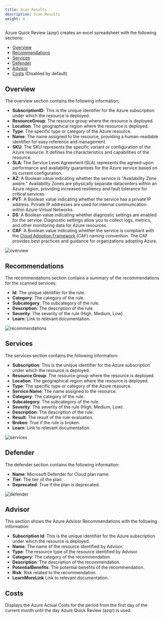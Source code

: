 ```yaml
---
title: Scan Results
description: Scan Results
weight: 4
---
```


Azure Quick Review (azqr) creates an excel spreadsheet with the following sections:

* [Overview](#overview)
* [Recommendations](#recommendations)
* [Services](#services)
* [Defender](#defender)
* [Advisor](#advisor)
* [Costs](#costs) (Disabled by default)

## Overview

The overview section contains the following information:

* **SubscriptionID**: This is the unique identifier for the Azure subscription under which the resource is deployed.
* **ResourceGroup**: The resource group where the resource is deployed.
* **Location**: The geographical region where the resource is deployed.
* **Type**: The specific type or category of the Azure resource.
* **Name**: The name assigned to the resource, providing a human-readable identifier for easy reference and management.
* **SKU**: The SKU represents the specific variant or configuration of the Azure resource. It defines the characteristics and capabilities of the resource.
* **SLA**: The Service Level Agreement (SLA) represents the agreed-upon performance and availability guarantees for the Azure service based on its current configuration.
* **AZ**: A Boolean value indicating whether the service is "Availability Zone aware." Availability Zones are physically separate datacenters within an Azure region, providing increased resiliency and fault tolerance for critical services.
* **PVT**: A Boolean value indicating whether the service has a private IP address. Private IP addresses are used for internal communication within Azure Virtual Networks.
* **DS**: A Boolean value indicating whether diagnostic settings are enabled for the service. Diagnostic settings allow you to collect logs, metrics, and other monitoring data for Azure resources.
* **CAF**: A Boolean value indicating whether the service is compliant with the [Cloud Adoption Framework](https://learn.microsoft.com/en-us/azure/cloud-adoption-framework/ready/azure-best-practices/resource-abbreviations) (CAF) naming convention. The CAF provides best practices and guidance for organizations adopting Azure.

![overview](/azqr/img/overview.png)

## Recommendations

The recommendations section contains a summary of the recommendations for the scanned services:

* **Id**: The unique identifier for the rule.
* **Category**: The category of the rule.
* **Subcategory**: The subcategory of the rule.
* **Description**: The description of the rule.
* **Severity**: The severity of the rule (High, Medium, Low).
* **Learn**: Link to relevant documentation.

![recommendations](/azqr/img/recommendations.png)

## Services

The services section contains the following information:

* **Subscription**: This is the unique identifier for the Azure subscription under which the resource is deployed.
* **Resource Group**: The resource group where the resource is deployed. 
* **Location**: The geographical region where the resource is deployed.
* **Type**: The specific type or category of the Azure resource.
* **Service Name**: The name assigned to the resource.
* **Category**: The category of the rule.
* **Subcategory**: The subcategory of the rule.
* **Severity**: The severity of the rule (High, Medium, Low).
* **Description**: The description of the rule.
* **Result**: The result of the rule evaluation.
* **Broken**: True if the rule is broken.
* **Learn**: Link to relevant documentation.

![services](/azqr/img/services.png)

## Defender

The defender section contains the following information:

* **Name**: Microsoft Defender for Cloud plan name.
* **Tier**: The tier of the plan.
* **Deprecated**: True if the plan is deprecated.

![defender](/azqr/img/defender.png)

## Advisor

This section shows the Azure Advisor Recommendations with the following information:

* **Subscription Id**: This is the unique identifier for the Azure subscription under which the resource is deployed.
* **Name**: The name of the resource identified by Advisor.
* **Type**: The resource type of the resource identified by Advisor.
* **Category**: The category of the recommendation.
* **Description**: The description of the recommendation.
* **PotentialBenefits**: The potential benefits of the recommendation.
* **Risk**: Risk related to the recommendation.
* **LearnMoreLink** Link to relevant documentation.

## Costs

Displays the Azure Actual Costs for the period from the first day of the current month until the day Azure Quick Review (azqr) is used.
